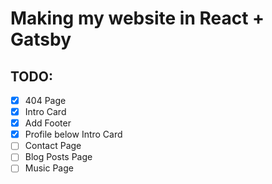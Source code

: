 # Making my website in React + Gatsby

## TODO:
- [x] 404 Page
- [x] Intro Card
- [x] Add Footer
- [x] Profile below Intro Card
- [ ] Contact Page
- [ ] Blog Posts Page
- [ ] Music Page
